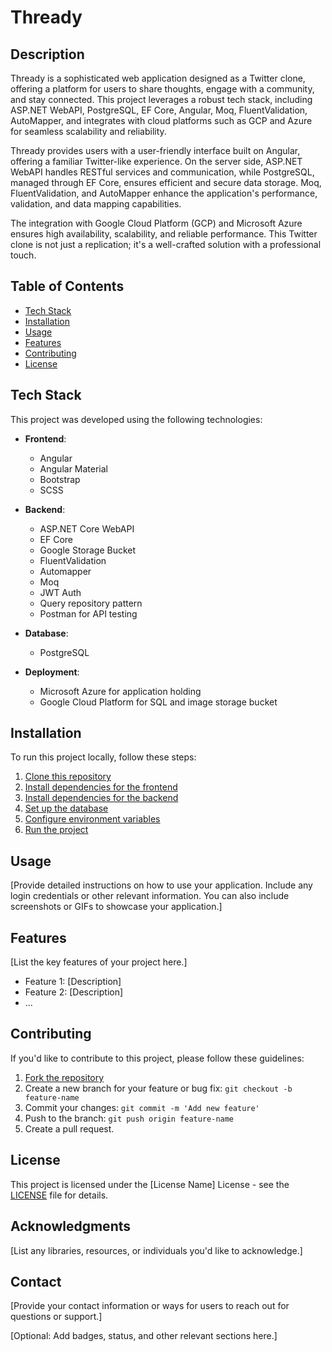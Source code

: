 # Thready

## Description

Thready is a sophisticated web application designed as a Twitter clone, offering a platform for users to share thoughts, engage with a community, and stay connected. This project leverages a robust tech stack, including ASP.NET WebAPI, PostgreSQL, EF Core, Angular, Moq, FluentValidation, AutoMapper, and integrates with cloud platforms such as GCP and Azure for seamless scalability and reliability.

Thready provides users with a user-friendly interface built on Angular, offering a familiar Twitter-like experience. On the server side, ASP.NET WebAPI handles RESTful services and communication, while PostgreSQL, managed through EF Core, ensures efficient and secure data storage. Moq, FluentValidation, and AutoMapper enhance the application's performance, validation, and data mapping capabilities.

The integration with Google Cloud Platform (GCP) and Microsoft Azure ensures high availability, scalability, and reliable performance. This Twitter clone is not just a replication; it's a well-crafted solution with a professional touch.

## Table of Contents

- [Tech Stack](#tech-stack)
- [Installation](#installation)
- [Usage](#usage)
- [Features](#features)
- [Contributing](#contributing)
- [License](#license)

## Tech Stack

This project was developed using the following technologies:

- **Frontend**:
  - Angular
  - Angular Material
  - Bootstrap
  - SCSS

- **Backend**:
  - ASP.NET Core WebAPI
  - EF Core
  - Google Storage Bucket
  - FluentValidation
  - Automapper
  - Moq
  - JWT Auth
  - Query repository pattern
  - Postman for API testing

- **Database**:
  - PostgreSQL

- **Deployment**:
  - Microsoft Azure for application holding
  - Google Cloud Platform for SQL and image storage bucket

## Installation

To run this project locally, follow these steps:

1. [Clone this repository](#)
2. [Install dependencies for the frontend](#)
3. [Install dependencies for the backend](#)
4. [Set up the database](#)
5. [Configure environment variables](#)
6. [Run the project](#)

## Usage

[Provide detailed instructions on how to use your application. Include any login credentials or other relevant information. You can also include screenshots or GIFs to showcase your application.]

## Features

[List the key features of your project here.]

- Feature 1: [Description]
- Feature 2: [Description]
- ...

## Contributing

If you'd like to contribute to this project, please follow these guidelines:

1. [Fork the repository](#)
2. Create a new branch for your feature or bug fix: `git checkout -b feature-name`
3. Commit your changes: `git commit -m 'Add new feature'`
4. Push to the branch: `git push origin feature-name`
5. Create a pull request.

## License

This project is licensed under the [License Name] License - see the [LICENSE](LICENSE) file for details.

## Acknowledgments

[List any libraries, resources, or individuals you'd like to acknowledge.]

## Contact

[Provide your contact information or ways for users to reach out for questions or support.]

[Optional: Add badges, status, and other relevant sections here.]
